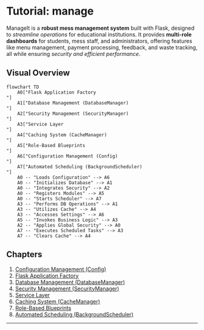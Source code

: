 # Tutorial: manage

ManageIt is a **robust mess management system** built with Flask, designed to *streamline operations* for educational institutions. It provides **multi-role dashboards** for students, mess staff, and administrators, offering features like menu management, payment processing, feedback, and waste tracking, all while ensuring *security and efficient performance*.


## Visual Overview

```mermaid
flowchart TD
    A0["Flask Application Factory
"]
    A1["Database Management (DatabaseManager)
"]
    A2["Security Management (SecurityManager)
"]
    A3["Service Layer
"]
    A4["Caching System (CacheManager)
"]
    A5["Role-Based Blueprints
"]
    A6["Configuration Management (Config)
"]
    A7["Automated Scheduling (BackgroundScheduler)
"]
    A0 -- "Loads Configuration" --> A6
    A0 -- "Initializes Database" --> A1
    A0 -- "Integrates Security" --> A2
    A0 -- "Registers Modules" --> A5
    A0 -- "Starts Scheduler" --> A7
    A3 -- "Performs DB Operations" --> A1
    A3 -- "Utilizes Cache" --> A4
    A3 -- "Accesses Settings" --> A6
    A5 -- "Invokes Business Logic" --> A3
    A2 -- "Applies Global Security" --> A0
    A7 -- "Executes Scheduled Tasks" --> A3
    A7 -- "Clears Cache" --> A4
```

## Chapters

1. [Configuration Management (Config)
](01_configuration_management__config__.md)
2. [Flask Application Factory
](02_flask_application_factory_.md)
3. [Database Management (DatabaseManager)
](03_database_management__databasemanager__.md)
4. [Security Management (SecurityManager)
](04_security_management__securitymanager__.md)
5. [Service Layer
](05_service_layer_.md)
6. [Caching System (CacheManager)
](06_caching_system__cachemanager__.md)
7. [Role-Based Blueprints
](07_role_based_blueprints_.md)
8. [Automated Scheduling (BackgroundScheduler)
](08_automated_scheduling__backgroundscheduler__.md)

---
